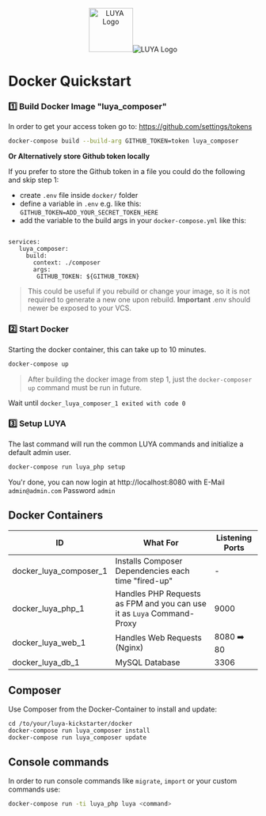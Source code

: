 <p align="center">
  <img src="https://www.docker.com/sites/default/files/vertical_large.png" height="89" alt="LUYA Logo"/><img src="https://raw.githubusercontent.com/luyadev/luya/master/docs/logo/luya-logo-0.2x.png" alt="LUYA Logo"/>
</p>

# Docker Quickstart

### :one: Build Docker Image "luya_composer"

In order to get your access token go to: https://github.com/settings/tokens

```sh
docker-compose build --build-arg GITHUB_TOKEN=token luya_composer
```

**Or Alternatively store Github token locally**

If you prefer to store the Github token in a file you could do the following and skip step 1:

- create `.env` file inside `docker/` folder 
- define a variable in `.env` e.g. like this: `GITHUB_TOKEN=ADD_YOUR_SECRET_TOKEN_HERE`
- add the variable to the build args in your `docker-compose.yml` like this:

```shell

services:
   luya_composer:
     build:
       context: ./composer
       args:
        GITHUB_TOKEN: ${GITHUB_TOKEN}
```

> This could be useful if you rebuild or change your image, so it is not required to generate a new one upon rebuild. **Important** .env should newer be exposed to your VCS.

### :two: Start Docker

Starting the docker container, this can take up to 10 minutes.

```sh
docker-compose up
```

> After building the docker image from step 1, just the `docker-composer up` command must be run in future.

Wait until `docker_luya_composer_1 exited with code 0`

### :three: Setup LUYA

The last command will run the common LUYA commands and initialize a default admin user. 

```sh
docker-compose run luya_php setup
```

You'r done, you can now login at http://localhost:8080 with E-Mail `admin@admin.com` Password `admin`


## Docker Containers

| ID | What For | Listening Ports |
| --- | --- | --- |
| docker_luya_composer_1 | Installs Composer Dependencies each time "fired-up" | - |
| docker_luya_php_1 | Handles PHP Requests as FPM and you can use it as `Luya` Command-Proxy | 9000 |
| docker_luya_web_1 | Handles Web Requests (Nginx) | 8080 :arrow_right: 80 |
| docker_luya_db_1 | MySQL Database | 3306 |

## Composer

Use Composer from the Docker-Container to install and update:

```
cd /to/your/luya-kickstarter/docker
docker-compose run luya_composer install
docker-compose run luya_composer update
```

## Console commands

In order to run console commands like `migrate`, `import` or your custom commands use:

```sh
docker-compose run -ti luya_php luya <command>
```
